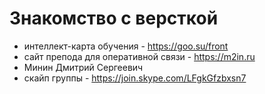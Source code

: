 # Знакомство с версткой
  - интеллект-карта обучения - https://goo.su/front
  - сайт препода для оперативной связи - https://m2in.ru
  - Минин Дмитрий Сергеевич
  - скайп группы - https://join.skype.com/LFgkGfzbxsn7
